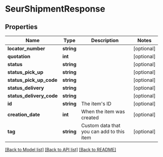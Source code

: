 # SeurShipmentResponse

## Properties
Name | Type | Description | Notes
------------ | ------------- | ------------- | -------------
**locator_number** | **string** |  | [optional] 
**quotation** | **int** |  | [optional] 
**status** | **string** |  | [optional] 
**status_pick_up** | **string** |  | [optional] 
**status_pick_up_code** | **string** |  | [optional] 
**status_delivery** | **string** |  | [optional] 
**status_delivery_code** | **string** |  | [optional] 
**id** | **string** | The item&#39;s ID | [optional] 
**creation_date** | **int** | When the item was created | [optional] 
**tag** | **string** | Custom data that you can add to this item | [optional] 

[[Back to Model list]](../README.md#documentation-for-models) [[Back to API list]](../README.md#documentation-for-api-endpoints) [[Back to README]](../README.md)


